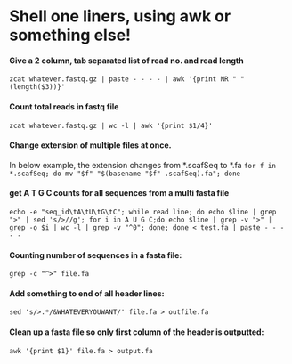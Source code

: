 # Shell one liners, using awk or something else!

#### Give a 2 column, tab separated list of read no. and read length
`zcat whatever.fastq.gz | paste - - - - | awk '{print NR " " (length($3))}'`


#### Count total reads in fastq file
`zcat whatever.fastq.gz | wc -l | awk '{print $1/4}' `

#### Change extension of multiple files at once.
In below example, the extension changes from *.scafSeq to *.fa
`for f in *.scafSeq; do mv "$f" "$(basename "$f" .scafSeq).fa"; done`


#### get A T G C counts for all sequences from a multi fasta file
`echo -e "seq_id\tA\tU\tG\tC"; while read line; do echo $line | grep ">" | sed 's/>//g'; for i in A U G C;do echo $line | grep -v ">" | grep -o $i | wc -l | grep -v "^0"; done; done < test.fa | paste - - - - -`

#### Counting number of sequences in a fasta file:
`grep -c "^>" file.fa`

#### Add something to end of all header lines:
`sed 's/>.*/&WHATEVERYOUWANT/' file.fa > outfile.fa`

#### Clean up a fasta file so only first column of the header is outputted:
`awk '{print $1}' file.fa > output.fa`
